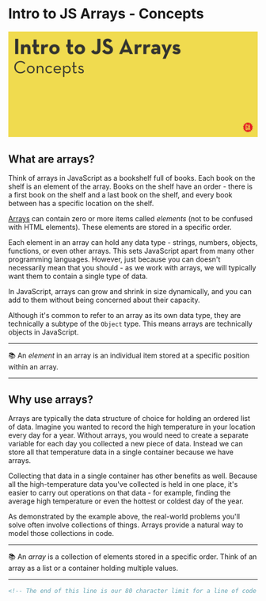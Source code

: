 # Intro to JS Arrays - Concepts

![Hero image](./assets/hero.png)

## What are arrays?

Think of arrays in JavaScript as a bookshelf full of books. Each book on the shelf is an element of the array. Books on the shelf have an order - there is a first book on the shelf and a last book on the shelf, and every book between has a specific location on the shelf.

[Arrays](https://developer.mozilla.org/en-US/docs/Web/JavaScript/Reference/Global_Objects/Array) can contain zero or more items called *elements* (not to be confused with HTML elements). These elements are stored in a specific order. 

Each element in an array can hold any data type - strings, numbers, objects, functions, or even other arrays. This sets JavaScript apart from many other programming languages. However, just because you can doesn't necessarily mean that you should - as we work with arrays, we will typically want them to contain a single type of data.

In JavaScript, arrays can grow and shrink in size dynamically, and you can add to them without being concerned about their capacity.

Although it's common to refer to an array as its own data type, they are technically a subtype of the `Object` type. This means arrays are technically objects in JavaScript.

___
📚 An *element* in an array is an individual item stored at a specific position within an array. 
___

## Why use arrays?

Arrays are typically the data structure of choice for holding an ordered list of data. Imagine you wanted to record the high temperature in your location every day for a year. Without arrays, you would need to create a separate variable for each day you collected a new piece of data. Instead we can store all that temperature data in a single container because we have arrays.

Collecting that data in a single container has other benefits as well. Because all the high-temperature data you've collected is held in one place, it's easier to carry out operations on that data - for example, finding the average high temperature or even the hottest or coldest day of the year.

As demonstrated by the example above, the real-world problems you'll solve often involve collections of things. Arrays provide a natural way to model those collections in code.

___
📚 An *array* is a collection of elements stored in a specific order. Think of an array as a list or a container holding multiple values.
___

```html
<!-- The end of this line is our 80 character limit for a line of code !!!!! -->
```
